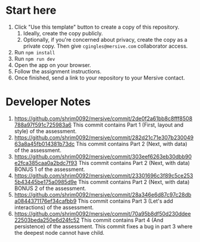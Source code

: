 # Start here

1. Click "Use this template" button to create a copy of this repository.
    1. Ideally, create the copy publicly.
    1. Optionally, if you're concerned about privacy, create the copy as a private copy. Then give `cgingles@mersive.com` collaborator access.
1. Run `npm install`
1. Run `npm run dev`
1. Open the app on your browser.
1. Follow the assignment instructions. 
1. Once finished, send a link to your repository to your Mersive contact.


# Developer Notes
1. https://github.com/shrim0092/mersive/commit/2de0f2a61bb8c8fff8508788a97f591c725983a6
   This commit contains Part 1 (First, layout and style) of the assessment.
2. https://github.com/shrim0092/mersive/commit/282d21c71e307b23004963a8a45fb014381b73dc
   This commit contains Part 2 (Next, with data) of the assessment.
3. https://github.com/shrim0092/mersive/commit/303eef6263eb30dbb90e2fca385caa0a2bdc7f93
   This commit contains Part 2 (Next, with data) BONUS 1 of the assessment.
4. https://github.com/shrim0092/mersive/commit/23301696c3f89c5ce2535b43445be175a0985d9e
   This commit contains Part 2 (Next, with data) BONUS 2 of the assessment.
5. https://github.com/shrim0092/mersive/commit/28a346e6d87c97c28dba0844371176ef34cafbb9
   This commit contains Part 3 (Let's add interactions) of the assessment.
6. https://github.com/shrim0092/mersive/commit/70a95b8df50d230ddee22503beda250e6d24fc52
   This commit contains Part 4 (And persistence) of the assessment. This commit fixes a bug in part 3 where the deepest node cannot have child.
   

